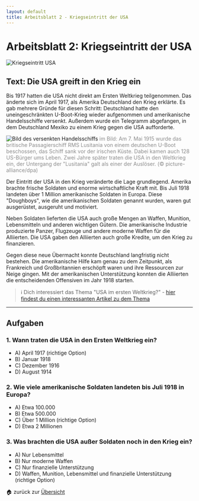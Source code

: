 ```yaml
---
layout: default
title: Arbeitsblatt 2 - Kriegseintritt der USA
---
```

# Arbeitsblatt 2: Kriegseintritt der USA

![Kriegseintritt USA](https://assets.deutschlandfunk.de/FILE_d722d6df7179f8afa4c906d05b8dec7c/original.jpg?t=1597627693544)

## Text: Die USA greift in den Krieg ein

Bis 1917 hatten die USA nicht direkt am Ersten Weltkrieg teilgenommen. Das änderte sich im April 1917, als Amerika Deutschland den Krieg erklärte. Es gab mehrere Gründe für diesen Schritt: Deutschland hatte den uneingeschränkten U-Boot-Krieg wieder aufgenommen und amerikanische Handelsschiffe versenkt. Außerdem wurde ein Telegramm abgefangen, in dem Deutschland Mexiko zu einem Krieg gegen die USA aufforderte.

![Bild des versenkten Handelsschiffs](https://www.bpb.de/cache/images/3/245923_original.jpg?ECC7C)
<span style="color:rgb(140, 140, 140)">im Bild: Am 7. Mai 1915 wurde das britische Passagierschiff RMS Lusitania von einem deutschen U-Boot beschossen, das Schiff sank vor der irischen Küste. Dabei kamen auch 128 US-Bürger ums Leben. Zwei Jahre später traten die USA in den Weltkrieg ein, der Untergang der "Lusitania" galt als einer der Auslöser. (© picture-alliance/dpa)</span>

Der Eintritt der USA in den Krieg veränderte die Lage grundlegend. Amerika brachte frische Soldaten und enorme wirtschaftliche Kraft mit. Bis Juli 1918 landeten über 1 Million amerikanische Soldaten in Europa. Diese "Doughboys", wie die amerikanischen Soldaten genannt wurden, waren gut ausgerüstet, ausgeruht und motiviert.

Neben Soldaten lieferten die USA auch große Mengen an Waffen, Munition, Lebensmitteln und anderen wichtigen Gütern. Die amerikanische Industrie produzierte Panzer, Flugzeuge und andere moderne Waffen für die Alliierten. Die USA gaben den Alliierten auch große Kredite, um den Krieg zu finanzieren.

Gegen diese neue Übermacht konnte Deutschland langfristig nicht bestehen. Die amerikanische Hilfe kam genau zu dem Zeitpunkt, als Frankreich und Großbritannien erschöpft waren und ihre Ressourcen zur Neige gingen. Mit der amerikanischen Unterstützung konnten die Alliierten die entscheidenden Offensiven im Jahr 1918 starten.

>ℹ️ Dich interessiert das Thema "USA im ersten Weltkrieg?" - [hier findest du einen interessanten Artikel zu dem Thema](https://www.bpb.de/kurz-knapp/hintergrund-aktuell/245922/vor-100-jahren-usa-treten-in-den-ersten-weltkrieg-ein/)

---
## Aufgaben

### 1. Wann traten die USA in den Ersten Weltkrieg ein?

- A) April 1917 (richtige Option)
- B) Januar 1918
- C) Dezember 1916
- D) August 1914

### 2. Wie viele amerikanische Soldaten landeten bis Juli 1918 in Europa?

- A) Etwa 100.000
- B) Etwa 500.000
- C) Über 1 Million (richtige Option)
- D) Etwa 2 Millionen

### 3. Was brachten die USA außer Soldaten noch in den Krieg ein?

- A) Nur Lebensmittel
- B) Nur moderne Waffen
- C) Nur finanzielle Unterstützung
- D) Waffen, Munition, Lebensmittel und finanzielle Unterstützung (richtige Option)

🏠 zurück zur [Übersicht](Das_Ende_des_ersten_Weltkriegs.md)